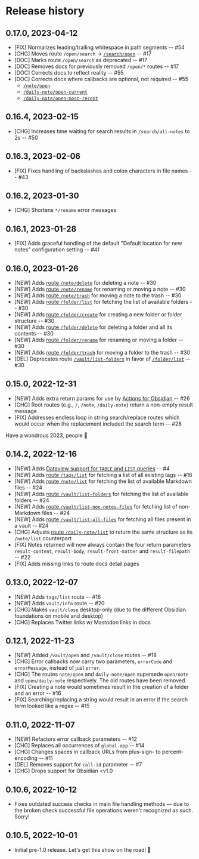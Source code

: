 # Release history

## 0.17.0, 2023-04-12

- [FIX] Normalizes leading/trailing whitespace in path segments -- #54
- [CHG] Moves route `/open/search` → [`/search/open`](https://czottmann.github.io/obsidian-actions-uri/routes/search/) -- #17
- [DOC] Marks route `/open/search` as deprecated -- #17
- [DOC] Removes docs for previously removed `/open/*` routes -- #17
- [DOC] Corrects docs to reflect reality -- #55
- [DOC] Corrects docs where callbacks are optional, not required -- #55
  - [`/note/open`](https://czottmann.github.io/obsidian-actions-uri/routes/note/#noteopen-v012)
  - [`/daily-note/open-current`](https://czottmann.github.io/obsidian-actions-uri/routes/daily-note/#daily-noteopen-current-v012)
  - [`/daily-note/open-most-recent`](https://czottmann.github.io/obsidian-actions-uri/routes/daily-note/#daily-noteopen-most-recent-v012)


## 0.16.4, 2023-02-15

- [CHG] Increases time waiting for search results in `/search/all-notes` to 2s -- #50


## 0.16.3, 2023-02-06

- [FIX] Fixes handling of backslashes and colon characters in file names -- #43


## 0.16.2, 2023-01-30

- [CHG] Shortens `*/rename` error messages


## 0.16.1, 2023-01-28

- [FIX] Adds graceful handling of the default "Default location for new notes" configuration setting -- #41


## 0.16.0, 2023-01-26
- [NEW] Adds [route `/note/delete`](https://czottmann.github.io/obsidian-actions-uri/routes/note/) for deleting a note -- #30
- [NEW] Adds [route `/note/rename`](https://czottmann.github.io/obsidian-actions-uri/routes/note/) for renaming or moving a note -- #30
- [NEW] Adds [route `/note/trash`](https://czottmann.github.io/obsidian-actions-uri/routes/note/) for moving a note to the trash -- #30
- [NEW] Adds [route `/folder/list`](https://czottmann.github.io/obsidian-actions-uri/routes/folder/) for fetching the list of available folders -- #30
- [NEW] Adds [route `/folder/create`](https://czottmann.github.io/obsidian-actions-uri/routes/folder/) for creating a new folder or folder structure -- #30
- [NEW] Adds [route `/folder/delete`](https://czottmann.github.io/obsidian-actions-uri/routes/folder/) for deleting a folder and all its contents -- #30
- [NEW] Adds [route `/folder/rename`](https://czottmann.github.io/obsidian-actions-uri/routes/folder/) for renaming or moving a folder -- #30
- [NEW] Adds [route `/folder/trash`](https://czottmann.github.io/obsidian-actions-uri/routes/folder/) for moving a folder to the trash -- #30
- [DEL] Deprecates route [`/vault/list-folders`](https://czottmann.github.io/obsidian-actions-uri/routes/vault/) in favor of [`/folder/list`](https://czottmann.github.io/obsidian-actions-uri/routes/folder/) -- #30


## 0.15.0, 2022-12-31
- [NEW] Adds extra return params for use by [Actions for Obsidian](https://obsidian.actions.work) -- #26
- [CHG] Root routes (e.g., `/`, `/note`, `/daily-note`) return a non-empty result message
- [FIX] Addresses endless loop in string search/replace routes which would occur when the replacement included the search term -- #28

Have a wondrous 2023, people 🚀


## 0.14.2, 2022-12-16
- [NEW] Adds [Dataview support for `TABLE` and `LIST` queries](https://czottmann.github.io/obsidian-actions-uri/routes/dataview/) -- #4
- [NEW] Adds [route `/tags/list`](https://czottmann.github.io/obsidian-actions-uri/routes/tags/) for fetching a list of all existing tags -- #16
- [NEW] Adds [route `/note/list`](https://czottmann.github.io/obsidian-actions-uri/routes/note/) for fetching the list of available Markdown files -- #24
- [NEW] Adds [route `/vault/list-folders`](https://czottmann.github.io/obsidian-actions-uri/routes/vault/) for fetching the list of available folders -- #24
- [NEW] Adds [route `/vault/list-non-notes-files`](https://czottmann.github.io/obsidian-actions-uri/routes/vault/) for fetching list of non-Markdown files -- #24
- [NEW] Adds [route `/vault/list-all-files`](https://czottmann.github.io/obsidian-actions-uri/routes/vault/) for fetching all files present in a vault -- #24
- [CHG] Adjusts [route `/daily-note/list`](https://czottmann.github.io/obsidian-actions-uri/routes/daily-note/) to return the same structure as its `/note/list` counterpart
- [FIX] Notes returned will now always contain the four return parameters `result-content`, `result-body`, `result-front-matter` and `result-filepath` -- #22
- [FIX] Adds missing links to route docs detail pages


## 0.13.0, 2022-12-07
- [NEW] Adds `tags/list` route -- #16
- [NEW] Adds `vault/info` route -- #20
- [CHG] Makes `vault/close` desktop-only (due to the different Obsidian foundations on mobile and desktop)
- [CHG] Replaces Twitter links w/ Mastodon links in docs


## 0.12.1, 2022-11-23
- [NEW] Added `/vault/open` and `/vault/close` routes -- #18
- [CHG] Error callbacks now carry two parameters, `errorCode` and `errorMessage`, instead of just `error`.
- [CHG] The routes `note/open` and `daily-note/open` supersede `open/note` and `open/daily-note` respectively.  The old routes have been removed.
- [FIX] Creating a note would sometimes result in the creation of a folder and an error -- #16
- [FIX] Searching/replacing a string would result in an error if the search term looked like a regex -- #15


## 0.11.0, 2022-11-07
- [NEW] Refactors error callback parameters -- #12
- [CHG] Replaces all occurrences of `global.app` -- #14
- [CHG] Changes spaces in callback URLs from plus-sign- to percent-encoding -- #11
- [DEL] Removes support for `call-id` parameter -- #7
- [CHG] Drops support for Obsidian <v1.0


## 0.10.6, 2022-10-12

- Fixes outdated success checks in main file handling methods — due to the
  broken check successful file operations weren't recognized as such. Sorry!


## 0.10.5, 2022-10-01

- Initial pre-1.0 release. Let's get this show on the road! 🚀
